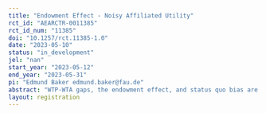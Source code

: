 ```yaml
---
title: "Endowment Effect - Noisy Affiliated Utility"
rct_id: "AEARCTR-0011385"
rct_id_num: "11385"
doi: "10.1257/rct.11385-1.0"
date: "2023-05-10"
status: "in_development"
jel: "nan"
start_year: "2023-05-12"
end_year: "2023-05-31"
pi: "Edmund Baker edmund.baker@fau.de"
abstract: "WTP-WTA gaps, the endowment effect, and status quo bias are among the most influential and discussed findings in behavioural economics. Under certain conditions -- ones in which a winner's curse might arise -- rational traders should have WTP-WTA gaps. Such gaps could be caused by people's beliefs (correct or incorrect) that they are operating under these conditions. I present a model that shows how these conditions lead to gaps and makes predictions about how magnitude of gaps should differ: that they are larger where value is uncertain and trading partners are similar (similar in relation to the good). I conduct an experiment with buyers and sellers and measure the WTP-WTA gaps. In one treatment participants trade with another participant (similar trading partner), in another they trade with the experimenter who will return the goods to the shop if they are left at the end of the experiment (dissimilar trading partner). The theory predicts that the former treatment will have larger WTP-WTA gaps than the latter. Participants trade goods and lotteries. The lotteries differ according to how complicated they are. The theory predicts that more complicated lotteries will have larger gaps. In the first stage of the experiment, participants trade mugs. In the second stage there are 14 rounds with different goods, one of which will be implemented. In the third stage there are 16 lotteries, one of which will be implemented. In the survey I ask the participants for their value confidence intervals. That is, the minimum and maximum values between which they are 95% confident that the personal value of the good to them lies."
layout: registration
---
```


